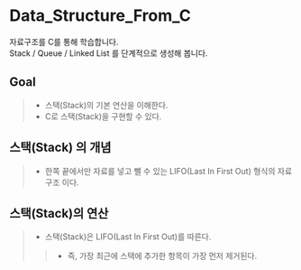 # Data_Structure_From_C
자료구조를 C를 통해 학습합니다.  
Stack / Queue / Linked List 를 단계적으로 생성해 봅니다.  

  ## Goal  
  > - 스택(Stack)의 기본 연산을 이해한다.  
  > - C로 스택(Stack)을 구현할 수 있다.
  
  ## 스택(Stack) 의 개념
  > - 한쪽 끝에서만 자료를 넣고 뺄 수 있는 LIFO(Last In First Out) 형식의 자료구조 이다.
  
  ## 스택(Stack)의 연산
  > - 스택(Stack)은 LIFO(Last In First Out)를 따른다.
  >> - 즉, 가장 최근에 스택에 추가한 항목이 가장 먼저 제거된다.
